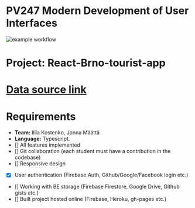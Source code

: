 # PV247 Modern Development of User Interfaces
![example workflow](https://img.shields.io/badge/React-20232A?style=for-the-badge&logo=react&logoColor=61DAFB)
# Project: React-Brno-tourist-app
# [Data source link](https://data.brno.cz/datasets/turistick%C3%A1-m%C3%ADsta-tourist-places/explore)
# Requirements
* **Team:** Illia Kostenko, Jonna Määttä
* **Language:** Typescript.
* [] All features implemented
* [] Git collaboration (each student must have a contribution in the codebase)
* [] Responsive design
* [x] User authentication (Firebase Auth, Github/Google/Facebook login etc.)
* [] Working with BE storage (Firebase Firestore, Google Drive, Github gists etc.)
* [] Built project hosted online (Firebase, Heroku, gh-pages etc.)
